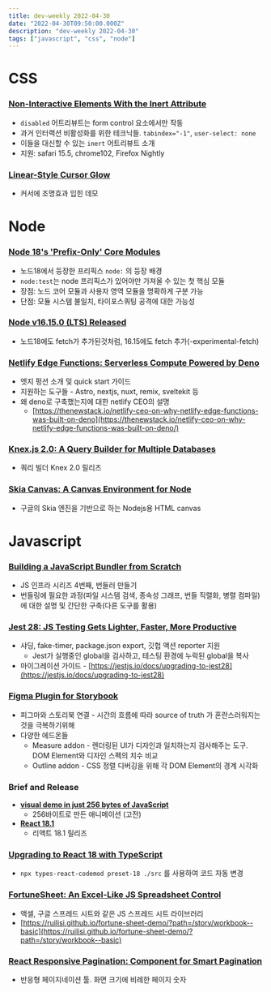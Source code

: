 ```yaml
---
title: dev-weekly 2022-04-30
date: "2022-04-30T09:50:00.000Z"
description: "dev-weekly 2022-04-30"
tags: ["javascript", "css", "node"]
---
```


# CSS

### **[Non-Interactive Elements With the Inert Attribute](https://webkit.org/blog/12578/non-interactive-elements-with-the-inert-attribute)**

- `disabled` 어트리뷰트는 form control 요소에서만 작동
- 과거 인터랙션 비활성화를 위한 테크닉들. `tabindex="-1"`, `user-select: none`
- 이들을 대신할 수 있는 `inert` 어트리뷰트 소개
- 지원: safari 15.5, chrome102, Firefox Nightly

### **[Linear-Style Cursor Glow](https://codepen.io/davidkpiano/pen/gOoNZNe)**

- 커서에 조명효과 입힌 데모

# Node

### **[Node 18's 'Prefix-Only' Core Modules](https://fusebit.io/blog/node-18-prefix-only-modules/)**

- 노드18에서 등장한 프리픽스 `node:` 의 등장 배경
- `node:test`는 node 프리픽스가 있어야만 가져올 수 있는 첫 핵심 모듈
- 장점: 노드 코어 모듈과 사용자 영역 모듈을 명확하게 구분 가능
- 단점: 모듈 시스템 불일치, 타이포스쿼팅 공격에 대한 가능성

### **[Node v16.15.0 (LTS) Released](https://nodejs.org/en/blog/release/v16.15.0/)**

- 노드18에도 fetch가 추가된것처럼, 16.15에도 fetch 추가(-experimental-fetch)

### **[Netlify Edge Functions: Serverless Compute Powered by Deno](https://www.netlify.com/blog/announcing-serverless-compute-with-edge-functions/)**

- 엣지 펑션 소개 및 quick start 가이드
- 지원하는 도구들 - Astro, nextjs, nuxt, remix, sveltekit 등
- 왜 deno로 구축했는지에 대한 netlify CEO의 설명
    - [https://thenewstack.io/netlify-ceo-on-why-netlify-edge-functions-was-built-on-deno](https://thenewstack.io/netlify-ceo-on-why-netlify-edge-functions-was-built-on-deno/)

### **[Knex.js 2.0: A Query Builder for Multiple Databases](https://github.com/knex/knex/releases/tag/2.0.0)**

- 쿼리 빌더 Knex 2.0 릴리즈

### **[Skia Canvas: A Canvas Environment for Node](https://github.com/samizdatco/skia-canvas)**

- 구글의 Skia 엔진을 기반으로 하는 Nodejs용 HTML canvas

# Javascript

### **[Building a JavaScript Bundler from Scratch](https://cpojer.net/posts/building-a-javascript-bundler)**

- JS 인프라 시리즈 4번째, 번들러 만들기
- 번들링에 필요한 과정(파일 시스템 검색, 종속성 그래프, 번들 직렬화, 병렬 컴파일)에 대한 설명 및 간단한 구축(다른 도구를 활용)

### **[Jest 28: JS Testing Gets Lighter, Faster, More Productive](https://jestjs.io/blog/2022/04/25/jest-28)**

- 샤딩, fake-timer, package.json export, 깃헙 액션 reporter 지원
    - Jest가 실행중인 global을 검사하고, 테스팅 환경에 누락된 global을 복사
- 마이그레이션 가이드 - [https://jestjs.io/docs/upgrading-to-jest28](https://jestjs.io/docs/upgrading-to-jest28)

### **[Figma Plugin for Storybook](https://storybook.js.org/blog/figma-plugin-for-storybook/)**

- 피그마와 스토리북 연결 - 시간의 흐름에 따라 source of truth 가 혼란스러워지는것을 극복하기위해
- 다양한 에드온들
    - Measure addon - 렌더링된 UI가 디자인과 일치하는지 검사해주는 도구. DOM Element와 디자인 스펙의 치수 비교
    - Outline addon - CSS 정렬 디버깅을 위해 각 DOM Element의 경계 시각화

### Brief and Release

- **[visual demo in just 256 bytes of JavaScript](https://twitter.com/KilledByAPixel/status/1517294627996545024)**
    - 256바이트로 만든 애니메이션 (고전)
- **[React 18.1](https://github.com/facebook/react/releases/tag/v18.1.0)**
    - 리액트 18.1 릴리즈

### **[Upgrading to React 18 with TypeScript](https://blog.logrocket.com/upgrading-react-18-typescript/)**

- `npx types-react-codemod preset-18 ./src` 를 사용하여 코드 자동 변경

### **[FortuneSheet: An Excel-Like JS Spreadsheet Control](https://github.com/ruilisi/fortune-sheet)**

- 액셀, 구글 스프레드 시트와 같은 JS 스프레드 시트 라이브러리
- [https://ruilisi.github.io/fortune-sheet-demo/?path=/story/workbook--basic](https://ruilisi.github.io/fortune-sheet-demo/?path=/story/workbook--basic)

### **[React Responsive Pagination: Component for Smart Pagination](https://github.com/jonelantha/react-responsive-pagination)**

- 반응형 페이지네이션 툴. 화면 크기에 비례한 페이지 숫자
